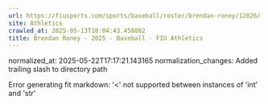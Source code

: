 ```yaml
---
url: https://fiusports.com/sports/baseball/roster/brendan-roney/12826/
site: Athletics
crawled_at: 2025-05-13T10:04:43.458882
title: Brendan Roney - 2025 - Baseball - FIU Athletics
---
```

normalized_at: 2025-05-22T17:17:21.143165
normalization_changes: Added trailing slash to directory path

Error generating fit markdown: '<' not supported between instances of 'int' and 'str'